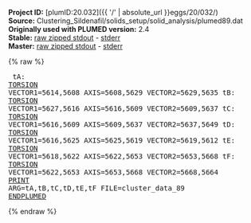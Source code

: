 **Project ID:** [plumID:20.032]({{ '/' | absolute_url }}eggs/20/032/)  
**Source:** Clustering_Sildenafil/solids_setup/solid_analysis/plumed89.dat  
**Originally used with PLUMED version:** 2.4  
**Stable:** [raw zipped stdout](plumed89.dat.plumed.stdout.txt.zip) - [stderr](plumed89.dat.plumed.stderr)  
**Master:** [raw zipped stdout](plumed89.dat.plumed_master.stdout.txt.zip) - [stderr](plumed89.dat.plumed_master.stderr)  

{% raw %}<pre>
tA: <a href="https://plumed.github.io/doc-master/user-doc/html/_t_o_r_s_i_o_n.html">TORSION</a> VECTOR1=5614,5608 AXIS=5608,5629 VECTOR2=5629,5635
tB: <a href="https://plumed.github.io/doc-master/user-doc/html/_t_o_r_s_i_o_n.html">TORSION</a> VECTOR1=5627,5616 AXIS=5616,5609 VECTOR2=5609,5637
tC: <a href="https://plumed.github.io/doc-master/user-doc/html/_t_o_r_s_i_o_n.html">TORSION</a> VECTOR1=5616,5609 AXIS=5609,5637 VECTOR2=5637,5649
tD: <a href="https://plumed.github.io/doc-master/user-doc/html/_t_o_r_s_i_o_n.html">TORSION</a> VECTOR1=5616,5625 AXIS=5625,5619 VECTOR2=5619,5612
tE: <a href="https://plumed.github.io/doc-master/user-doc/html/_t_o_r_s_i_o_n.html">TORSION</a> VECTOR1=5618,5622 AXIS=5622,5653 VECTOR2=5653,5668
tF: <a href="https://plumed.github.io/doc-master/user-doc/html/_t_o_r_s_i_o_n.html">TORSION</a> VECTOR1=5622,5653 AXIS=5653,5668 VECTOR2=5668,5664
<a href="https://plumed.github.io/doc-master/user-doc/html/_p_r_i_n_t.html">PRINT</a> ARG=tA,tB,tC,tD,tE,tF FILE=cluster_data_89
<a href="https://plumed.github.io/doc-master/user-doc/html/_e_n_d_p_l_u_m_e_d.html">ENDPLUMED</a>
</pre>{% endraw %}
